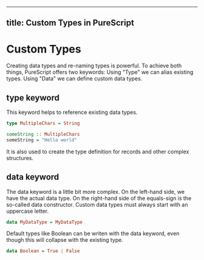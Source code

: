 ---
title: Custom Types in PureScript 
----

# Custom Types 

Creating data types and re-naming types is powerful. To achieve both things, PureScript offers two keywords: 
Using "Type" we can alias existing types. Using "Data" we can define custom data types. 

## type keyword 

This keyword helps to reference existing data types.

```haskell 
type MultipleChars = String 

someString :: MultipleChars 
someString = "Hello world" 
```

It is also used to create the type definition for records and other complex structures. 

## data keyword 

The data keyword is a little bit more complex. On the left-hand side, we have the actual data type. On the right-hand side of 
the equals-sign is the so-called data constructor. Custom data types must always start with an uppercase letter. 

```haskell 
data MyDataType = MyDataType 
```

Default types like Boolean can be writen with the data keyword, even though this will collapse with the existing type. 
```haskell 
data Boolean = True | False
```